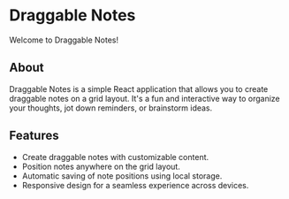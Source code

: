 # Draggable Notes

Welcome to Draggable Notes!

## About

Draggable Notes is a simple React application that allows you to create draggable notes on a grid layout. It's a fun and interactive way to organize your thoughts, jot down reminders, or brainstorm ideas.

## Features

- Create draggable notes with customizable content.
- Position notes anywhere on the grid layout.
- Automatic saving of note positions using local storage.
- Responsive design for a seamless experience across devices.
